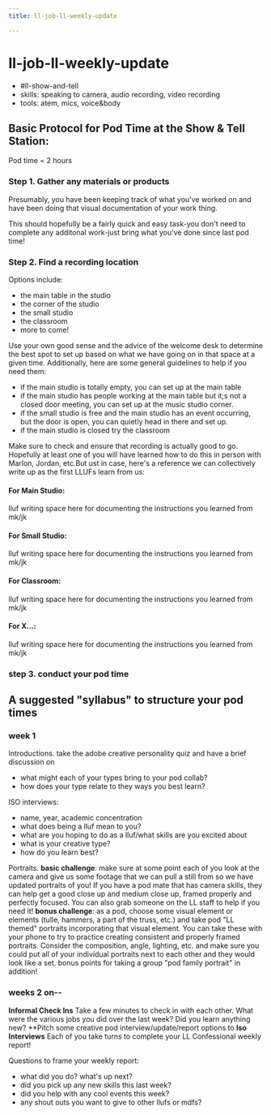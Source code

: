 ```yaml
---
title: ll-job-ll-weekly-update

---
```


# ll-job-ll-weekly-update

- #ll-show-and-tell
- skills: speaking to camera, audio recording, video recording
- tools: atem, mics, voice&body

## Basic Protocol for Pod Time at the Show & Tell Station:

Pod time = 2 hours

### Step 1. Gather any materials or products
Presumably, you have been keeping track of what you've worked on and have been doing that visual documentation of your work thing.   

This should hopefully be a fairly quick and easy task-you don't need to complete any additonal work-just bring what you've done since last pod time!

### Step 2. Find a recording location 
Options include:
- the main table in the studio
-  the corner of the studio
-   the small studio
-   the classroom
-   more to come!
  
Use your own good sense and the advice of the welcome desk to determine the best spot to set up based on what we have going on in that space at a given time. Additionally, here are some general guidelines to help if you need them:
- if the main studio is totally empty, you can set up at the main table
- if the main studio has people working at the main table but it;s not a closed door meeting, you can set up at the music studio corner.
- if the small studio is free and the main studio has an event occurring, but the door is open, you can quietly head in there and set up.
- if the main studio is closed try the classroom

Make sure to check and ensure that recording is actually good to go. Hopefully at least one of you will have learned how to do this in person with Marlon, Jordan, etc.But ust in case, here's a reference we can collectively write up as the first LLUFs learn from us:
#### For Main Studio:
lluf writing space here for documenting the instructions you learned from mk/jk
#### For Small Studio:
lluf writing space here for documenting the instructions you learned from mk/jk
#### For Classroom:
lluf writing space here for documenting the instructions you learned from mk/jk
#### For X...:
lluf writing space here for documenting the instructions you learned from mk/jk

### step 3. conduct your pod time 

## A suggested "syllabus" to structure your pod times

### week 1
Introductions.
take the adobe creative personality quiz and have a brief discussion on 
- what might each of your types bring to your pod collab?
- how does your type relate to they ways you best learn?


ISO interviews:
- name, year, academic concentration
- what does being a lluf mean to you?
- what are you hoping to do as a lluf/what skills are you excited about 
- what is your creative type?
- how do you learn best? 


Portraits.
**basic challenge**: make sure at some point each of you look at the camera and give us some footage that we can pull a still from so we have updated portraits of you! If you have a pod mate that has camera skills, they can help get a good close up and medium close up, framed properly and perfectly focused. You can also grab someone on the LL staff to help if you need it!
**bonus challenge**: as a pod, choose some visual element or elements (tulle, hammers, a part of the truss, etc.) and take pod "LL themed" portraits incorporating that visual element. You can take these with your phone to try to practice creating consistent and properly framed portraits. Consider the composition, angle, lighting, etc. and make sure you could put all of your individual portraits next to each other and they would look like a set. bonus points for taking a group "pod family portrait" in addition!

### weeks 2 on--
**Informal Check Ins**
Take a few minutes to check in with each other. What were the various jobs you did over the last week? Did you learn anything new? 
**Pitch some creative pod interview/update/report options to 
**Iso Interviews**
Each of you take turns to complete your LL Confessional weekly report!

Questions to frame your weekly report:
* what did you do? what's up next?
* did you pick up any new skills this last week?
* did you help with any cool events this week? 
* any shout outs you want to give to other llufs or mdfs?